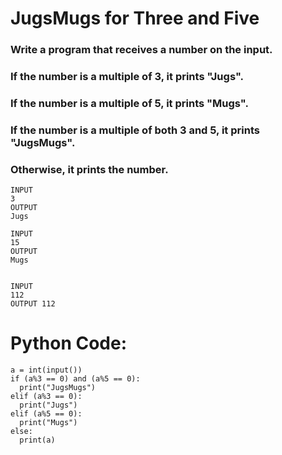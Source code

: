 # JugsMugs for Three and Five
### Write a program that receives a number on the input.
### If the number is a multiple of 3, it prints "Jugs". 
### If the number is a multiple of 5, it prints "Mugs".
### If the number is a multiple of both 3 and 5, it prints "JugsMugs".
### Otherwise, it prints the number.

```
INPUT 
3 
OUTPUT
Jugs

INPUT 
15
OUTPUT
Mugs


INPUT 
112
OUTPUT 112

```

# Python Code:
```
a = int(input())
if (a%3 == 0) and (a%5 == 0):
  print("JugsMugs")
elif (a%3 == 0):
  print("Jugs")
elif (a%5 == 0):
  print("Mugs")
else:
  print(a)
```
